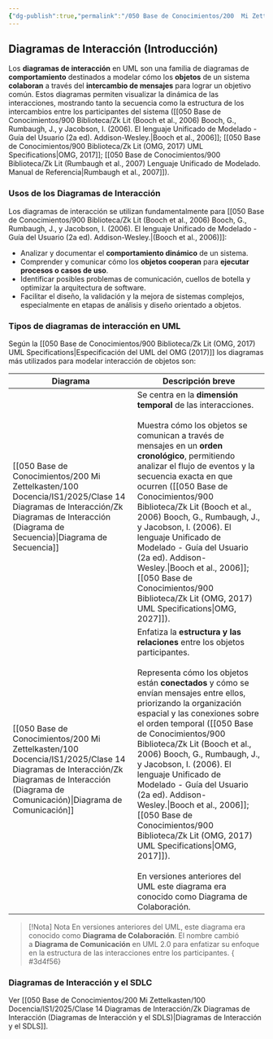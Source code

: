 ```yaml
---
{"dg-publish":true,"permalink":"/050 Base de Conocimientos/200  Mi Zettelkasten/100 Docencia/IS1/2025/Clase 14 Diagramas de Interacción/Zk Diagramas de Interacción (Introducción)/","tags":["digitalGarden"]}
---
```


## Diagramas de Interacción (Introducción)

Los **diagramas de interacción** en UML son una familia de diagramas de **comportamiento** destinados a modelar cómo los **objetos** de un sistema **colaboran** a través del **intercambio de mensajes** para lograr un objetivo común. Estos diagramas permiten visualizar la dinámica de las interacciones, mostrando tanto la secuencia como la estructura de los intercambios entre los participantes del sistema ([[050 Base de Conocimientos/900 Biblioteca/Zk Lit (Booch et al., 2006) Booch, G., Rumbaugh, J., y Jacobson, I. (2006). El lenguaje Unificado de Modelado - Guía del Usuario (2a ed). Addison-Wesley.\|Booch et al., 2006]]; [[050 Base de Conocimientos/900 Biblioteca/Zk Lit (OMG, 2017) UML Specifications\|OMG, 2017]]; [[050 Base de Conocimientos/900 Biblioteca/Zk Lit (Rumbaugh et al., 2007) Lenguaje Unificado de Modelado. Manual de Referencia\|Rumbaugh et al., 2007]]).

### Usos de los Diagramas de Interacción

Los diagramas de interacción se utilizan fundamentalmente para [[050 Base de Conocimientos/900 Biblioteca/Zk Lit (Booch et al., 2006) Booch, G., Rumbaugh, J., y Jacobson, I. (2006). El lenguaje Unificado de Modelado - Guía del Usuario (2a ed). Addison-Wesley.\|(Booch et al., 2006)]]:

- Analizar y documentar el **comportamiento dinámico** de un sistema.
- Comprender y comunicar cómo los **objetos cooperan** para **ejecutar procesos o casos de uso**.
- Identificar posibles problemas de comunicación, cuellos de botella y optimizar la arquitectura de software.
- Facilitar el diseño, la validación y la mejora de sistemas complejos, especialmente en etapas de análisis y diseño orientado a objetos.

### Tipos de diagramas de interacción en UML

Según la [[050 Base de Conocimientos/900 Biblioteca/Zk Lit (OMG, 2017) UML Specifications\|Especificación del UML del OMG (2017)]] los diagramas más utilizados para modelar interacción de objetos son:

| Diagrama                                                                             | Descripción breve                                                                                                                                                                                                                                                                                                                                                                                                                                                                                                                                                                                      |
| ------------------------------------------------------------------------------------ | ------------------------------------------------------------------------------------------------------------------------------------------------------------------------------------------------------------------------------------------------------------------------------------------------------------------------------------------------------------------------------------------------------------------------------------------------------------------------------------------------------------------------------------------------------------------------------------------------------ |
| [[050 Base de Conocimientos/200  Mi Zettelkasten/100 Docencia/IS1/2025/Clase 14 Diagramas de Interacción/Zk Diagramas de Interacción (Diagrama de Secuencia)\|Diagrama de Secuencia]]       | Se centra en la **dimensión** **temporal** de las interacciones.<br><br>Muestra cómo los objetos se comunican a través de mensajes en un **orden cronológico**, permitiendo analizar el flujo de eventos y la secuencia exacta en que ocurren ([[050 Base de Conocimientos/900 Biblioteca/Zk Lit (Booch et al., 2006) Booch, G., Rumbaugh, J., y Jacobson, I. (2006). El lenguaje Unificado de Modelado - Guía del Usuario (2a ed). Addison-Wesley.\|Booch et al., 2006]]; [[050 Base de Conocimientos/900 Biblioteca/Zk Lit (OMG, 2017) UML Specifications\|OMG, 2027]]).                                                                                                               |
| [[050 Base de Conocimientos/200  Mi Zettelkasten/100 Docencia/IS1/2025/Clase 14 Diagramas de Interacción/Zk Diagramas de Interacción (Diagrama de Comunicación)\|Diagrama de Comunicación]] | Enfatiza la **estructura y las relaciones** entre los objetos participantes.<br><br>Representa cómo los objetos están **conectados** y cómo se envían mensajes entre ellos, priorizando la organización espacial y las conexiones sobre el orden temporal ([[050 Base de Conocimientos/900 Biblioteca/Zk Lit (Booch et al., 2006) Booch, G., Rumbaugh, J., y Jacobson, I. (2006). El lenguaje Unificado de Modelado - Guía del Usuario (2a ed). Addison-Wesley.\|Booch et al., 2006]]; [[050 Base de Conocimientos/900 Biblioteca/Zk Lit (OMG, 2017) UML Specifications\|OMG, 2017]]).<br><br> En versiones anteriores del UML este diagrama era conocido como Diagrama de Colaboración. |

>[!Nota] Nota
>En versiones anteriores del UML, este diagrama era conocido como **Diagrama de Colaboración**. El nombre cambió a **Diagrama de Comunicación** en UML 2.0 para enfatizar su enfoque en la estructura de las interacciones entre los participantes.
{ #3d4f56}


### Diagramas de Interacción y el SDLC

Ver [[050 Base de Conocimientos/200  Mi Zettelkasten/100 Docencia/IS1/2025/Clase 14 Diagramas de Interacción/Zk Diagramas de Interacción (Diagramas de Interacción y el SDLS)\|Diagramas de Interacción y el SDLS]].
